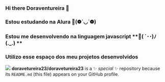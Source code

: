 ### Hi there Doraventureira 👋
### Estou estudando na Alura   💜(❁´◡`❁)
### Estou me desenvolvendo na linguagem javascript **💜( ´･･)ﾉ(._.) **
### Utilizo esse espaço dos meu projetos desenvolvidos 
![](link)
**doravetureira23/doravetureira23** is a ✨ _special_ ✨ repository because its `README.md` (this file) appears on your GitHub profile.



